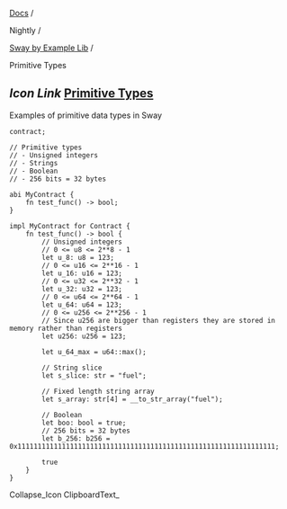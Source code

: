 [Docs](https://docs.fuel.network/) /

Nightly  /

[Sway by Example Lib](https://docs.fuel.network/docs/nightly/sway-by-example-lib/) /

Primitive Types

## _Icon Link_ [Primitive Types](https://docs.fuel.network/docs/nightly/sway-by-example-lib/primitive-types/\#primitive-types)

Examples of primitive data types in Sway

```fuel_Box fuel_Box-idXKMmm-css
contract;

// Primitive types
// - Unsigned integers
// - Strings
// - Boolean
// - 256 bits = 32 bytes

abi MyContract {
    fn test_func() -> bool;
}

impl MyContract for Contract {
    fn test_func() -> bool {
        // Unsigned integers
        // 0 <= u8 <= 2**8 - 1
        let u_8: u8 = 123;
        // 0 <= u16 <= 2**16 - 1
        let u_16: u16 = 123;
        // 0 <= u32 <= 2**32 - 1
        let u_32: u32 = 123;
        // 0 <= u64 <= 2**64 - 1
        let u_64: u64 = 123;
        // 0 <= u256 <= 2**256 - 1
        // Since u256 are bigger than registers they are stored in memory rather than registers
        let u256: u256 = 123;

        let u_64_max = u64::max();

        // String slice
        let s_slice: str = "fuel";

        // Fixed length string array
        let s_array: str[4] = __to_str_array("fuel");

        // Boolean
        let boo: bool = true;
        // 256 bits = 32 bytes
        let b_256: b256 = 0x1111111111111111111111111111111111111111111111111111111111111111;

        true
    }
}

```

Collapse_Icon ClipboardText_